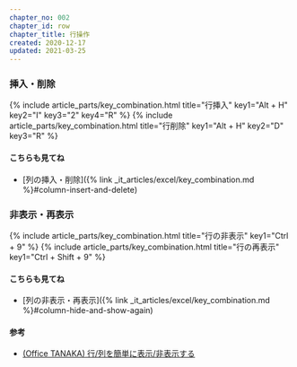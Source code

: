 ```yaml
---
chapter_no: 002
chapter_id: row
chapter_title: 行操作
created: 2020-12-17
updated: 2021-03-25
---
```

### <a name="row-insert-and-delete">挿入・削除</a>
{% include article_parts/key_combination.html title="行挿入" key1="Alt + H" key2="I" key3="2" key4="R" %}
{% include article_parts/key_combination.html title="行削除" key1="Alt + H" key2="D" key3="R" %}

#### こちらも見てね
- [列の挿入・削除]({% link _it_articles/excel/key_combination.md %}#column-insert-and-delete)

### <a name="row-hide-and-show-again">非表示・再表示</a>
{% include article_parts/key_combination.html title="行の非表示" key1="Ctrl + 9" %}
{% include article_parts/key_combination.html title="行の再表示" key1="Ctrl + Shift + 9" %}

#### こちらも見てね
- [列の非表示・再表示]({% link _it_articles/excel/key_combination.md %}#column-hide-and-show-again)

#### 参考
- [(Office TANAKA) 行/列を簡単に表示/非表示する](http://officetanaka.net/excel/function/tips/tips37.htm)

